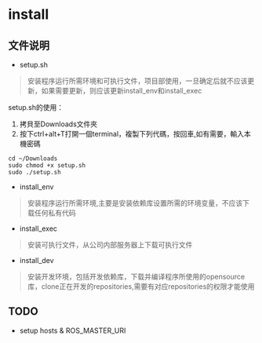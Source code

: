 # install

## 文件说明
* setup.sh
> 安装程序运行所需环境和可执行文件，项目部使用，一旦确定后就不应该更新，如果需要更新，则应该更新install_env和install_exec  

setup.sh的使用：
1. 拷貝至Downloads文件夾
2. 按下ctrl+alt+T打開一個terminal，複製下列代碼，按回車,如有需要，輸入本機密碼
```
cd ~/Downloads
sudo chmod +x setup.sh
sudo ./setup.sh
```


* install_env
> 安装程序运行所需环境,主要是安装依赖库设置所需的环境变量，不应该下载任何私有代码

* install_exec
> 安装可执行文件，从公司内部服务器上下载可执行文件

* install_dev
> 安装开发环境，包括开发依赖库，下载并编译程序所使用的opensource库，clone正在开发的repositories,需要有对应repositories的权限才能使用

## TODO
* setup hosts & ROS_MASTER_URI

